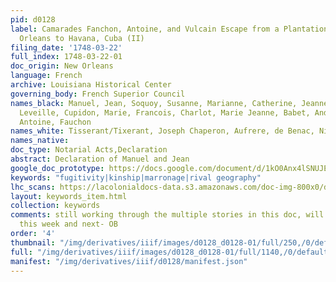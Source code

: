```yaml
---
pid: d0128
label: Camarades Fanchon, Antoine, and Vulcain Escape from a Plantation below New
  Orleans to Havana, Cuba (II)
filing_date: '1748-03-22'
full_index: 1748-03-22-01
doc_origin: New Orleans
language: French
archive: Louisiana Historical Center
governing_body: French Superior Council
names_black: Manuel, Jean, Soquoy, Susanne, Marianne, Catherine, Jeanne ou ouama (?),
  Leveille, Cupidon, Marie, Francois, Charlot, Marie Jeanne, Babet, André, Vulcain,
  Antoine, Fauchon
names_white: Tisserant/Tixerant, Joseph Chaperon, Aufrere, de Benac, Nicolas Henry
names_native:
doc_type: Notarial Acts,Declaration
abstract: Declaration of Manuel and Jean
google_doc_prototype: https://docs.google.com/document/d/1kO0Anx4lSNUJEw6We8S5svuVARfdzOcXmJ6a1JM9YNo/edit?usp=share_link
keywords: "fugitivity|kinship|marronage|rival geography"
lhc_scans: https://lacolonialdocs-data.s3.amazonaws.com/doc-img-800x0/doc-img-153613.jpg
layout: keywords_item.html
collection: keywords
comments: still working through the multiple stories in this doc, will return to it
  this week and next- OB
order: '4'
thumbnail: "/img/derivatives/iiif/images/d0128_d0128-01/full/250,/0/default.jpg"
full: "/img/derivatives/iiif/images/d0128_d0128-01/full/1140,/0/default.jpg"
manifest: "/img/derivatives/iiif/d0128/manifest.json"
---
```

